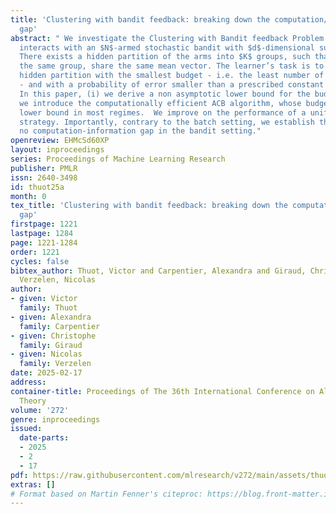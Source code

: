 ```yaml
---
title: 'Clustering with bandit feedback: breaking down the computation/information
  gap'
abstract: " We investigate the Clustering with Bandit feedback Problem (CBP). A learner
  interacts with an $N$-armed stochastic bandit with $d$-dimensional subGaussian feedback.
  There exists a hidden partition of the arms into $K$ groups, such that arms within
  the same group, share the same mean vector. The learner’s task is to uncover this
  hidden partition with the smallest budget - i.e. the least number of observation
  - and with a probability of error smaller than a prescribed constant $\\delta$.
  In this paper, (i) we derive a non asymptotic lower bound for the budget, and (ii)
  we introduce the computationally efficient ACB algorithm, whose budget matches the
  lower bound in most regimes.  We improve on the performance of a uniform sampling
  strategy. Importantly, contrary to the batch setting, we establish that there is
  no computation-information gap in the bandit setting."
openreview: EHMcSd60XP
layout: inproceedings
series: Proceedings of Machine Learning Research
publisher: PMLR
issn: 2640-3498
id: thuot25a
month: 0
tex_title: 'Clustering with bandit feedback: breaking down the computation/information
  gap'
firstpage: 1221
lastpage: 1284
page: 1221-1284
order: 1221
cycles: false
bibtex_author: Thuot, Victor and Carpentier, Alexandra and Giraud, Christophe and
  Verzelen, Nicolas
author:
- given: Victor
  family: Thuot
- given: Alexandra
  family: Carpentier
- given: Christophe
  family: Giraud
- given: Nicolas
  family: Verzelen
date: 2025-02-17
address:
container-title: Proceedings of The 36th International Conference on Algorithmic Learning
  Theory
volume: '272'
genre: inproceedings
issued:
  date-parts:
  - 2025
  - 2
  - 17
pdf: https://raw.githubusercontent.com/mlresearch/v272/main/assets/thuot25a/thuot25a.pdf
extras: []
# Format based on Martin Fenner's citeproc: https://blog.front-matter.io/posts/citeproc-yaml-for-bibliographies/
---
```

